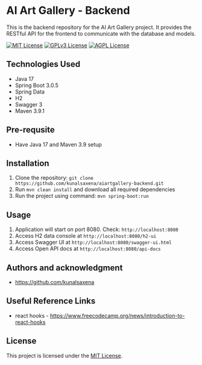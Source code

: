 # AI Art Gallery - Backend

This is the backend repository for the AI Art Gallery project. It provides the RESTful API for the frontend to communicate with the database and models.

[![MIT License](https://img.shields.io/badge/License-MIT-green.svg)](https://choosealicense.com/licenses/mit/)
[![GPLv3 License](https://img.shields.io/badge/License-GPL%20v3-yellow.svg)](https://opensource.org/licenses/)
[![AGPL License](https://img.shields.io/badge/license-AGPL-blue.svg)](http://www.gnu.org/licenses/agpl-3.0)

## Technologies Used

- Java 17
- Spring Boot 3.0.5
- Spring Data
- H2
- Swagger 3
- Maven 3.9.1

## Pre-requsite
- Have Java 17 and Maven 3.9 setup

## Installation

1. Clone the repository: `git clone https://github.com/kunalsaxena/aiartgallery-backend.git`
2. Run `mvn clean install` and download all required dependencies
3. Run the project using command: `mvn spring-boot:run`

## Usage

1. Application will start on port 8080. Check: `http://localhost:8080`
2. Access H2 data console at `http://localhost:8080/h2-ui`
2. Access Swagger UI at `http://localhost:8080/swagger-ui.html`
2. Access Open API docs at `http://localhost:8080/api-docs`

<!-- ## API Endpoints

### Authentication

- `POST /auth/signup`: Create a new user account. Request body:

```json
{
  "username": "example_user",
  "password": "example_password"
}
```
## Support


## Roadmap


## Contribution Guideline 
 -->

## Authors and acknowledgment
* https://github.com/kunalsaxena

## Useful Reference Links
* react hooks - https://www.freecodecamp.org/news/introduction-to-react-hooks

## License
This project is licensed under the [MIT License](https://choosealicense.com/licenses/mit/).
